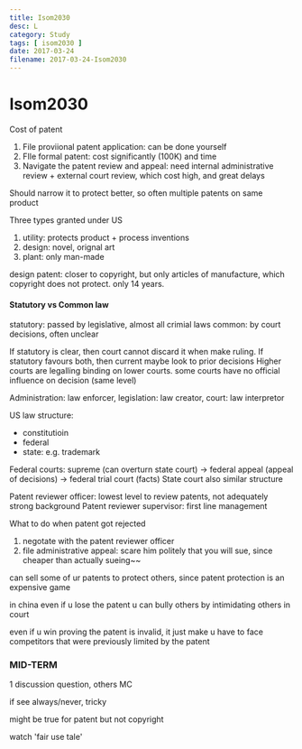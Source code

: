 ```yaml
---
title: Isom2030
desc: L
category: Study
tags: [ isom2030 ]
date: 2017-03-24
filename: 2017-03-24-Isom2030
---
```


# Isom2030

Cost of patent

1. File proviional patent application: can be done yourself
2. FIle formal patent: cost significantly (100K) and time
3. Navigate the patent review and appeal: need internal administrative review + external court review, which cost high, and great delays

Should narrow it to protect better, so often multiple patents on same product

Three types granted under US

1. utility: protects product + process inventions
2. design: novel, orignal art
3. plant: only man-made

design patent: closer to copyright, but only articles of manufacture, which copyright does not protect. only 14 years.



#### Statutory vs Common law

statutory: passed by legislative, almost all crimial laws
common: by court decisions, often unclear

If statutory is clear, then court cannot discard it when make ruling.
If statutory favours both, then current maybe look to prior decisions
Higher courts are legalling binding on lower courts. some courts have no official influence on decision (same level)

Administration: law enforcer, legislation: law creator, court: law interpretor

US law structure:

- constitutioin
- federal
- state: e.g. trademark

Federal courts: supreme (can overturn state court) -> federal appeal (appeal of decisions) -> federal trial court (facts)
State court also similar structure

Patent reviewer officer: lowest level to review patents, not adequately strong background
Patent reviewer supervisor: first line management

What to do when patent got rejected

1. negotate with the patent reviewer officer
2. file administrative appeal: scare him politely that you will sue, since cheaper than actually sueing~~



can sell some of ur patents to protect others, since patent protection is an expensive game

in china even if u lose the patent u can bully others by intimidating others in court

even if u win proving the patent is invalid, it just make u have to face competitors that were previously limited by the patent



### MID-TERM

1 discussion question, others MC

if see always/never, tricky

might be true for patent but not copyright

watch 'fair use tale'